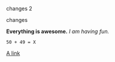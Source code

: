 
changes 2

changes

**Everything is awesome.**
*I am having fun.*
```
50 + 49 = X

```
[A link](https://www.youtube.com/)

